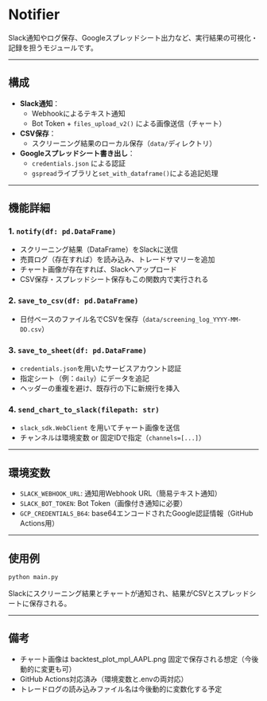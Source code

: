 # Notifier

Slack通知やログ保存、Googleスプレッドシート出力など、実行結果の可視化・記録を担うモジュールです。

---

## 構成

- **Slack通知**：
  - Webhookによるテキスト通知
  - Bot Token + `files_upload_v2()` による画像送信（チャート）
- **CSV保存**：
  - スクリーニング結果のローカル保存（`data/`ディレクトリ）
- **Googleスプレッドシート書き出し**：
  - `credentials.json` による認証
  - `gspread`ライブラリと`set_with_dataframe()`による追記処理

---

## 機能詳細

### 1. `notify(df: pd.DataFrame)`

- スクリーニング結果（DataFrame）をSlackに送信
- 売買ログ（存在すれば）を読み込み、トレードサマリーを追加
- チャート画像が存在すれば、Slackへアップロード
- CSV保存・スプレッドシート保存もこの関数内で実行される

### 2. `save_to_csv(df: pd.DataFrame)`

- 日付ベースのファイル名でCSVを保存（`data/screening_log_YYYY-MM-DD.csv`）

### 3. `save_to_sheet(df: pd.DataFrame)`

- `credentials.json`を用いたサービスアカウント認証
- 指定シート（例：`daily`）にデータを追記
- ヘッダーの重複を避け、既存行の下に新規行を挿入

### 4. `send_chart_to_slack(filepath: str)`

- `slack_sdk.WebClient` を用いてチャート画像を送信
- チャンネルは環境変数 or 固定IDで指定（`channels=[...]`）

---

## 環境変数

- `SLACK_WEBHOOK_URL`: 通知用Webhook URL（簡易テキスト通知）
- `SLACK_BOT_TOKEN`: Bot Token（画像付き通知に必要）
- `GCP_CREDENTIALS_B64`: base64エンコードされたGoogle認証情報（GitHub Actions用）

---

## 使用例

```bash
python main.py
```

Slackにスクリーニング結果とチャートが通知され、結果がCSVとスプレッドシートに保存される。

---

## 備考

- チャート画像は backtest_plot_mpl_AAPL.png 固定で保存される想定（今後動的に変更も可）
- GitHub Actions対応済み（環境変数と.envの両対応）
- トレードログの読み込みファイル名は今後動的に変数化する予定
